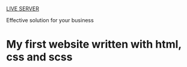 <a href="https://adriansiwek.github.io/goit-markup-hw-08/">LIVE SERVER</a>

Effective solution for your business


<h1 class="ls">My first website written with html, css and scss</h1>